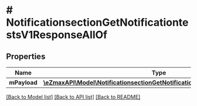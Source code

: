 # # NotificationsectionGetNotificationtestsV1ResponseAllOf

## Properties

Name | Type | Description | Notes
------------ | ------------- | ------------- | -------------
**mPayload** | [**\eZmaxAPI\Model\NotificationsectionGetNotificationtestsV1ResponseMPayload**](NotificationsectionGetNotificationtestsV1ResponseMPayload.md) |  |

[[Back to Model list]](../../README.md#models) [[Back to API list]](../../README.md#endpoints) [[Back to README]](../../README.md)
